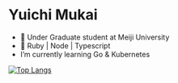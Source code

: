 # Yuichi Mukai

- 📝 Under Graduate student at Meiji University
- 🌚 Ruby | Node | Typescript
- I’m currently learning Go & Kubernetes


[![Top Langs](https://github-readme-stats.vercel.app/api/top-langs/?username=yuichimukai&layout=compact
)](https://github.com/anuraghazra/github-readme-stats)
